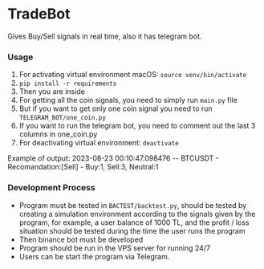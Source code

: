 # TradeBot
Gives Buy/Sell signals in real time, also it has telegram bot.

### Usage
1. For activating virtual environment macOS: `source venv/bin/activate`
2. `pip install -r requirements`
3. Then you are inside 
4. For getting all the coin signals, you need to simply run `main.py` file
5. But if you want to get only one coin signal you need to run `TELEGRAM_BOT/one_coin.py`
6. If you want to run the telegram bot, you need to comment out the last 3 columns in one_coin.py
7. For deactivating virtual environment: `deactivate`

Example of output: 
2023-08-23 00:10:47.098476 -- BTCUSDT - Recomandation:[Sell] - Buy:1, Sell:3, Neutral:1

### Development Process
* Program must be tested in `BACTEST/backtest.py`, should be tested by creating a simulation environment according to the signals given by the program, for example, a user balance of 1000 TL, and the profit / loss situation should be tested during the time the user runs the program 
* Then binance bot must be developed
* Program should be run in the VPS server for running 24/7
* Users can be start the program via Telegram.

